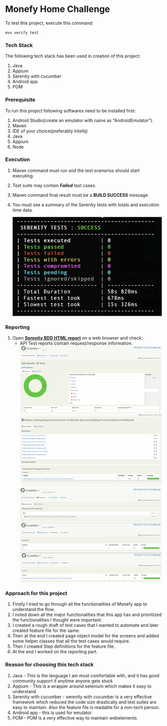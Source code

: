 # Monefy Home Challenge

To test this project, execute this command:

    mvn verify test

### Tech Stack
The following tech stack has been used in creation of this project:
1. Java
2. Appium
3. Serenity with cucumber
4. Android app
5. POM

### Prerequisite
To run this project following softwares need to be installed first:
1. Android Studio(create an emulator with name as "AndroidEmulator").
2. Maven
3. IDE of your choice(preferably Intellij)
4. Java
5. Appium
6. Node

### Execution

1. Maven command must run and the test scenarios should start executing.
2. Test suite may contain ***Failed*** test cases.
3. Maven command final result must be a **BUILD SUCCESS** message.
4. You must see a summary of the Serenity tests with totals and execution time data.

   ![Test generated project - Execution summary](images/MavenTestResult.png)

### Reporting
1. Open [**Serenity BDD HTML report**](../target/site/serenity/index.html) on a web browser and check:
    - API Test reports contain request/response information.
      ![Test generated project - Execution summary](images/Dashboard_1.png)
      ![Test generated project - Execution summary](images/Dashboard_2.png)
      ![Test generated project - Execution summary](images/Dashboard_3.png)
      ![Test generated project - Execution summary](images/Dashboard_4.png)
      ![Test generated project - Execution summary](images/Dashboard_5.png)
      ![Test generated project - Execution summary](images/Dashboard_6.png)

### Approach for this project
1. Firstly I tried to go through all the functionalities of Monefy app to understand the flow.
2. I noted down all the major functionalities that this app has and prioritized the functionalities I thought were important.
3. I created a rough draft of test cases that I wanted to automate and later created feature file for the same.
4. Then at the end I created page object model for the screens and added some helper classes that all the test cases would require.
5. Then I created Step definitions for the feature file.
6. At the end I worked on the reporting part.

### Reason for choosing this tech stack
1. Java - This is the language I am most comfortable with, and it has good community support if anytime anyone gets stuck
2. Appium - This is a wrapper around selenium which makes it easy to understand 
3. Serenity with cucumber - serenity with cucumber is a very effective framework which reduced the code size drastically and test suites are easy to maintain. Also the feature file is readable for a non-tech person.
4. Android app - this is used for emulator
5. POM - POM is a very effective way to maintain webelements.
